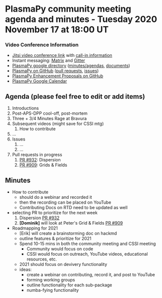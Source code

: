 # PlasmaPy community meeting agenda and minutes - Tuesday 2020 November 17 at 18:00 UT

### Video Conference Information
* [Jitsi video conference link](https://meet.jit.si/plasmapy) with [call-in information](https://meet.jit.si/static/dialInInfo.html?room=plasmapy) 
* Instant messaging: [Matrix](https://riot.im/app/#/room/#plasmapy:openastronomy.org) and [Gitter](https://gitter.im/PlasmaPy/Lobby)
* [PlasmaPy google directory](https://drive.google.com/drive/folders/0ByPG8nie6fTPMEIxTlZLZjdjYms?usp=sharing) ([minutes/agendas](https://drive.google.com/drive/folders/0ByPG8nie6fTPV1FQUEkzMTgtRTg?usp=sharing), [documents](https://drive.google.com/drive/folders/0ByPG8nie6fTPYzk2TEhTa1N6R0U?usp=sharing))
* [PlasmaPy on GitHub](https://github.com/PlasmaPy/plasmapy) ([pull requests](https://github.com/PlasmaPy/plasmapy/pulls), [issues](https://github.com/PlasmaPy/plasmapy/issues))
* [PlasmaPy Enhancement Proposals on GitHub](https://github.com/PlasmaPy/PlasmaPy-PLEPs)  
* [PlasmaPy Google Calendar](https://calendar.google.com/calendar?cid=bzVsb3ZkcW0zaWxsam00ZTlrMDd2cmw5bWdAZ3JvdXAuY2FsZW5kYXIuZ29vZ2xlLmNvbQ)

## Agenda (please feel free to edit or add items)

1. Introductions
2. Post-APS-DPP cool-off, post-mortem
3. Three + 3/4 Minutes Rage at Bravura
4. Subsequent videos (might save for CSSI mtg)
    1. How to contribute 
5. ...
6. Issues
    1. ...
    2. ...
7. Pull requests in progress 
    1. [PR #932](https://github.com/PlasmaPy/PlasmaPy/pull/932): Dispersion
    2. [PR #909](https://github.com/PlasmaPy/PlasmaPy/pull/909): Grids & Fields
    

## Minutes

* How to contribute
    * should do a webinar and recorded it
    * then the recording can be placed on YouTube
    * Contributing Docs on RTD need to be updated as well
* selecting PR to prioritize for the next week
    1. Dispersion [PR #932](https://github.com/PlasmaPy/PlasmaPy/pull/932)
    1. **[Dominik]** will look at Peter's Grid & Fields [PR #909](https://github.com/PlasmaPy/PlasmaPy/pull/909)
* Roadmapping for 2021
    * [Erik] will create a brainstorming doc on hackmd
    * outline features & prioritize for 2021
    * Spend 10-15 mins in both the community meeting and CSSI meeting
        * Community would focus on code
        * CSSI would focus on outreach, YouTube videos, educational resources, etc.
    * 2021 should focus on devivery functionality
    * ideas:
        * create a webinar on contributing, record it, and post to YouTube
        * forming working groups
        * outline functionality for each sub-package
        * numba-fying functionality

